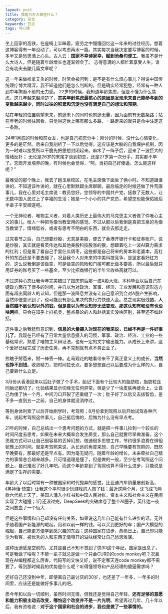 ```yaml
---
layout: post
title: 我能为东大做些什么？
category: 杂文
keywords: 日志
tags: 写心情
---
```


坐上回家的高铁，在座椅上半眯着，疲劳之中慢慢回忆这一年来的过往经历。想着这博客得有一年没动了，可以考虑再水一篇。其实每次当我决定要写博客的时候，多半又是愁思涌上心头。古人云：**国家不幸诗家幸，赋到沧桑句便工**。我虽不是什么大诗人，但是随着年龄增长也逐渐领会了。
志得意满的人都忙着享受人生，谁会有功夫去酸几篇文章呢？

这一年来做推拿艾灸的时候，时常会被问到：是不是有什么烦心事儿？得说中国传统理疗博大精深，我不知道他们是怎么判断的，但是确实经常犯愁，经常有一种人到中年踟蹰不前的无力感。
22岁的时候，我知道年龄焦虑，但是不懂为什么焦虑。这几年越来越清楚了，**其实年龄焦虑最核心的原因是发现未来自己能参与到的变数越来越少，同时过往的积累和沉淀也没有满足自己的想法和预期**。

站在年轻的位置眺望未来，前途未卜的同时也前途无量，因为面前有无数条路；站在年老的时候往回看，只觉得这世上哪有那么多路，一路走来的就只是命中注定这一条路。

24年1月底的时候和前女友，也是自己初恋分手；刚分的时候，没什么心情变化，更多的是茫然。后来自我剖析了一下以后觉得，这应该是大脑的自我保护机制，因为一时难以接受所以干脆先把思想封闭起来。麻木了一阵子后，迎来了一波巨大的情绪反扑；
无论是26岁的末尾才谈到初恋，还是27岁第一次分手，其实都不早了。恋商开发培养的晚，有时候也会觉得，“呵，当初自己好傻逼，怎么能这样呢？”

最难受的那个晚上，我去了趟玉泉校区，在毛主席像下面坐了俩小时。不知道跟谁讲的，不知道该咋讲的，就在心里默默跟主席聊聊。最后临走的时候还做了件荒唐事儿，我在心里对毛主席说：教员您好，您领导的中国共产党，拯救了无数人，让无数中国人民过上了幸福的生活；她是一个小小的共产党员，希望您也能保佑她后半辈子平安顺遂吧。

一个无神论者、唯物主义者，对着人类历史上最伟大的马克思主义者做了件唯心主义的事儿，给人一种把毛像当教堂用的感觉。不过从那以后我倒是真把玉泉的毛像当教堂了，情绪低谷，或者有思考不明白的东西，就会去那走走。

过完春节之后，自己想要炒股，尤其是美股，便去了香港开银行卡和证券账户。说是炒股，其实就是看英伟达和其他美股科技股涨的狠，想跟着吃上一波AI算力需求的红利；但是看了看自己手里仨瓜俩枣，这些都是自己将来的房本和老婆本，高杠杆的东西还是不要去碰了，况且我个人对未来的中美科技竞争，是坚定看好红方的，这么说我倒是该做空，可是做空的风险和门槛可都比做多要高，所以最后就只用证券的账号买了一些基金，至少比招商银行的半年宝收益高就可以。

不过这种心态让我今年完美错过了国庆前后那一波A股大涨。本科毕业以后自己在键政方面花了很多的时间，并自以为对政治、军事、经济、工业发展和意识形态方面有超出同龄人的认知，但是那一波降息并没有让自己意识到会对A股产生影响，当然即便意识到了，也可能没有那么果决的执行力快速入金。总之现实很残酷，**人当然赚不到认知以外的钱，但是自以为有认知却无法变现，那这认知有和没有也没啥两样**。只会在知乎上抖机灵，整点暴论的人和赵括其实没啥区别，甚至还不如赵括。

这件事之后我猛烈意识到，**信息的大量摄入对现在的我来说，已经不再是一件好事儿了**。我现在已经有了日常大量信息摄入的习惯，军事、政治、经济、工业的一些基础常识，熟悉了唯物主义辩证法，也有一定的文字输出能力。从成长上来讲，这个爱好已经完成了历史任务，再不克制就有点不务正业了。

熊瞎子掰苞米，掰一棒丢一棒。走马观花的瞎看带来不了真正意义上的成长，**当然也挣不到钱**。收敛精力，把时间拉长点，要多想想自己以后要成为什么样的人，自己要靠什么立足。

3月份从香港回来以后肚子做了个手术，胎记下面有个比较大的脂肪粒，脂肪粒连同胎记都切了。化验结果显示切缘无任何异常。但是少了一块皮肤再缝合上，让自己佝偻了快一个月，中间刀口开裂了还重缝了一次；肚子好了以后又去拔智齿，差不多一直到五一之前，自己的身体就没消停过。

等到身体利索了以后开始刷学时，考驾照；8月份拿到驾照以后开始试驾各种汽车。说起考驾照这件事儿，自己挺后悔的，后悔为什么没有早点考。

21年的时候，自己总结出一个思考问题的方式，就是把一件事儿拉到一个较长的时间尺度去思考，如果在未来大概率会发生质变，那么自己就要尽早做准备。这个思维方式可以让自己很容易的丢掉幻想，做通很多思想工作，节约很多浪费在徘徊犹豫上的时间。就拿考驾照来说，从长远的角度来想，自己早晚要有驾照的，既然早晚要有，那最好还是早点有。因为毫无疑问，随着年龄的增长，未来牵扯自己精力的事情总会越来越多。只可惜道理是懂了，但是做的一般，至少在考驾照这个问题上，自己推迟了好几年吧。而这个年龄拿到了驾照也算不得什么进步，只能说是满足了生存的需要。

年龄大了以后时常有一种被国家和时代抛弃的感觉，比亚迪汽车销量屡创新高，《黑神话·悟空》让我这个平时很少玩游戏的人掏了钱；最近这两个月，沈飞成飞两款六代机上天了，美国人涌入小红书和中国人民对帐，资本主义和社会主义在民间实现了大碰撞；1月还没过完，DeepSeek的突破席卷了整个AI圈子，英伟达一夜之间放血了一个恒大......

但是这些事情和自己却没有任何关系，如果说这几年自己能有什么进步的话，无外乎随着国产新能源的崛起，用和以前一样的钱，可以买到更好的车；国产大模型的崛起，自己能更方便学到感兴趣的东西；这种国家在进步，蒸蒸日上，自己却只能沦为看客，被优秀的人和东西无情甩开的滋味经常让自己愁思难寐。

这种压迫感是空前的，尤其是自己不知不觉到了快30这个年纪，国家是出息了，可是我做了啥呢？不能一辈子就总是做一个只会CURD的code monkey吧？况且现在AI编程都这么厉害，代码写的又快又好，说不定哪天连code monkey都不需要了，等到那时候我的优势是什么呢？听得懂领导和产品经理的傻逼需求吗？

还好自己还没到中年，即便离自己最讨厌的30岁，也还差了一年多，一年多的时间里，应该还是能做好多事儿的吧。

愿今年和以后一切顺利，虽然时间无情，但我还是觉得自己年轻，**还有足够的意愿和能力积极主动去改变，哪怕这个改变并不是一片光明**。希望再过几年、几十年以后，我有资格说：**对于这个国家和社会的进步，我也是做了一些事情的。**
